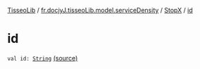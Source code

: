 [TisseoLib](../../index.md) / [fr.docjyJ.tisseoLib.model.serviceDensity](../index.md) / [StopX](index.md) / [id](./id.md)

# id

`val id: `[`String`](https://kotlinlang.org/api/latest/jvm/stdlib/kotlin/-string/index.html) [(source)](https://github.com/docjyj/tisseoLib/tree/master/src/main/kotlin/fr/docjyJ/tisseoLib/model/serviceDensity/StopX.kt#L12)